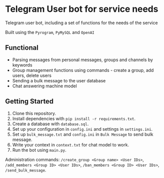 # Telegram User bot for service needs

Telegram user bot, including a set of functions for the needs of the service

Built using the `Pyrogram`, `PyMySQL` and `OpenAI`

## Functional
- Parsing messages from personal messages, groups and channels by keywords
- Group management functions using commands - create a group, add users, delete users
- Sending a bulk message to the user database
- Chat answering machine model

## Getting Started
1. Clone this repository.
2. Install dependencies with `pip install -r requirements.txt`.
3. Create a database with `database.sql`.
4. Set up your configuration in `config.ini` and settings in `settings.ini`.
5. Set up `bulk_message.txt` and `config.ini` in `Bulk Message` to send bulk message.
6. Write your context in `context.txt` for chat model to work.
7. Run the bot using `main.py`.

Administration commands: `/create_group <Group name> <User IDs>`, `/add_members <Group ID> <User IDs>`, `/ban_members <Group ID> <User IDs>`, `/send_bulk_message`.
